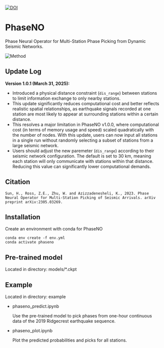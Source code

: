 [![DOI](https://zenodo.org/badge/641315064.svg)](https://zenodo.org/doi/10.5281/zenodo.10224300)

# PhaseNO 
Phase Neural Operator for Multi-Station Phase Picking from Dynamic Seismic Networks.

![Method](https://github.com/sun-hongyu/PhaseNO/blob/master/phaseno.png)


## Update Log

**Version 1.0.1 (March 31, 2025):**
- Introduced a physical distance constraint (`dis_range`) between stations to limit information exchange to only nearby stations.
- This update significantly reduces computational cost and better reflects realistic spatial relationships, as earthquake signals recorded at one station are most likely to appear at surrounding stations within a certain distance.
- This resolves a major limitation in PhaseNO v1.0.0, where computational cost (in terms of memory usage and speed) scaled quadratically with the number of nodes. With this update, users can now input all stations in a single run without randomly selecting a subset of stations from a large seismic network.
- Users should adjust the new paremeter (`dis_range`) according to their seismic network configuration. The default is set to 30 km, meaning each station will only communicate with stations within that distance. Reducing this value can significantly lower computational demands.

## Citation
```
Sun, H., Ross, Z.E., Zhu, W. and Azizzadenesheli, K., 2023. Phase Neural Operator for Multi-Station Picking of Seismic Arrivals. arXiv preprint arXiv:2305.03269.
```

## Installation

Create an environment with conda for PhaseNO
```
conda env create -f env.yml
conda activate phaseno
```

## Pre-trained model
Located in directory: models/*.ckpt

## Example 
Located in directory: example

- phaseno_predict.ipynb
  
  Use the pre-trained model to pick phases from one-hour continuous data of the 2019 Ridgecrest earthquake sequence.

- phaseno_plot.ipynb
  
  Plot the predicted probabilities and picks for all stations.


